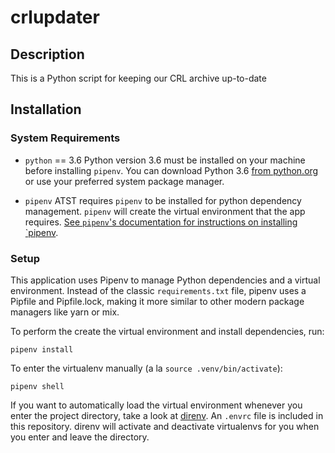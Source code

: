 # crlupdater


## Description

This is a Python script for keeping our CRL archive up-to-date

## Installation

### System Requirements
* `python` == 3.6
  Python version 3.6 must be installed on your machine before installing `pipenv`.
  You can download Python 3.6 [from python.org](https://www.python.org/downloads/)
  or use your preferred system package manager.

* `pipenv`
  ATST requires `pipenv` to be installed for python dependency management. `pipenv`
  will create the virtual environment that the app requires. [See
  `pipenv`'s documentation for instructions on installing `pipenv](
  https://pipenv.readthedocs.io/en/latest/install/#installing-pipenv).

### Setup
This application uses Pipenv to manage Python dependencies and a virtual
environment. Instead of the classic `requirements.txt` file, pipenv uses a
Pipfile and Pipfile.lock, making it more similar to other modern package managers
like yarn or mix.

To perform the create the virtual environment and install dependencies, run:

    pipenv install


To enter the virtualenv manually (a la `source .venv/bin/activate`):

    pipenv shell

If you want to automatically load the virtual environment whenever you enter the
project directory, take a look at [direnv](https://direnv.net/).  An `.envrc`
file is included in this repository.  direnv will activate and deactivate
virtualenvs for you when you enter and leave the directory.
